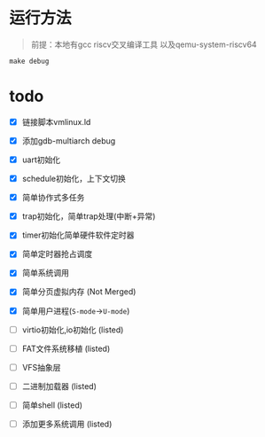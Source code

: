 # 运行方法
> 前提：本地有gcc riscv交叉编译工具 以及qemu-system-riscv64
```shell
make debug
```
# todo

- [x] 链接脚本vmlinux.ld
- [x] 添加gdb-multiarch debug
- [x] uart初始化
- [x] schedule初始化，上下文切换
- [x] 简单协作式多任务
- [x] trap初始化，简单trap处理(中断+异常)
- [x] timer初始化简单硬件软件定时器
- [x] 简单定时器抢占调度
- [x] 简单系统调用
- [x] 简单分页虚拟内存 (Not Merged)
- [x] 简单用户进程(`S-mode`->`U-mode`)
- [ ] virtio初始化,io初始化 (listed)
- [ ] FAT文件系统移植 (listed)
- [ ] VFS抽象层
- [ ] 二进制加载器 (listed)
- [ ] 简单shell (listed)
- [ ] 添加更多系统调用 (listed)

